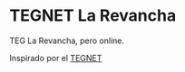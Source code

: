 # TEGNET La Revancha
TEG La Revancha, pero online.

Inspirado por el [TEGNET](http://www.tegnet.com.ar/es/principal.htm)
